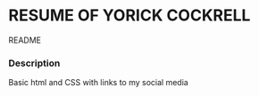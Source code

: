 # RESUME OF YORICK COCKRELL
README
### Description
Basic html and CSS with links to my social media
